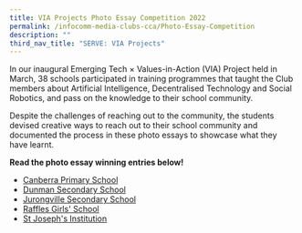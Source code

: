 ```yaml
---
title: VIA Projects Photo Essay Competition 2022
permalink: /infocomm-media-clubs-cca/Photo-Essay-Competition
description: ""
third_nav_title: "SERVE: VIA Projects"
---
```

In our inaugural Emerging Tech × Values-in-Action (VIA) Project held in March, 38 schools participated in training programmes that taught the Club members about Artificial Intelligence, Decentralised Technology and Social Robotics, and pass on the knowledge to their school community.

Despite the challenges of reaching out to the community, the students devised creative ways to reach out to their school community and documented the process in these photo essays to showcase what they have learnt. 

**Read the photo essay winning entries below!**

* [Canberra Primary School ](/Photo-Essay-Canberra-Pri)
* [Dunman Secondary School](/Photo-Essay-Dunman-Sec)
* [Jurongville Secondary School](/Photo-Essay-Jurongville-Sec)
* [Raffles Girls' School](/Photo-Essay-Raffles-Girls-Sch)
* [St Joseph's Institution](/Photo-Essay-SJI)